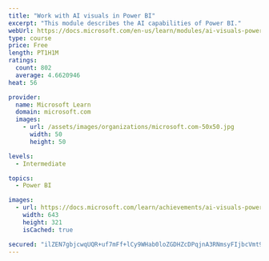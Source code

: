 ```yaml
---
title: "Work with AI visuals in Power BI"
excerpt: "This module describes the AI capabilities of Power BI."
webUrl: https://docs.microsoft.com/en-us/learn/modules/ai-visuals-power-bi/
type: course
price: Free
length: PT1H1M
ratings:
  count: 802
  average: 4.6620946
heat: 56

provider:
  name: Microsoft Learn
  domain: microsoft.com
  images:
    - url: /assets/images/organizations/microsoft.com-50x50.jpg
      width: 50
      height: 50

levels:
  - Intermediate

topics:
  - Power BI

images:
  - url: https://docs.microsoft.com/learn/achievements/ai-visuals-power-bi-social.png
    width: 643
    height: 321
    isCached: true

secured: "ilZEN7gbjcwqUQR+uf7mFf+lCy9WHab0loZGDHZcDPqjnA3RNmsyFIjbcVmt9gYgcy0Dy9GtlCx1yQvSzYm4OpY6E+4V1tzPiANq9QZCKOcmJRGpbFEbLoJWKzDfrCyKfVr5TFat1q21K5XIDvX3w3hrpkrhZLZuUnKbFGcHufh4j5xGqgXdhzgMAikJL4eMqRQIHDHDEmGrLzoeO/rFuTv0abmnkoCJ9AW62b/dWvCw+6u9ufOZlEnwD7uU54T7dGuMeHkK6tdS/c78MJiUSvGOBL9rAjAV0TeQlqs1DMbPATf2PfMBnPdH3F6T9JOqHCYku6V49aRZH0ISVuOUHPnj8xgHrm2/dEfBKsEEvQWZzlaGwi6QyiZe7+Y55bbakhvbTUbirNEgqjb+xb8kAFpopR7L6uoMsXxK0bdc/z0=;71mAAoq5xTszvzpyjPIgDQ=="
---
```



